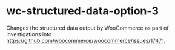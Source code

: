 # wc-structured-data-option-3
Changes the structured data output by WooCommerce as part of investigations into https://github.com/woocommerce/woocommerce/issues/17471.
